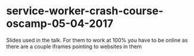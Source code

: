 # service-worker-crash-course-oscamp-05-04-2017
Slides used in the talk.
For them to work at 100% you have to be online as there are a couple iframes pointing to websites in them
